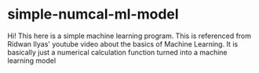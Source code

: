 # simple-numcal-ml-model
Hi! This here is a simple machine learning program. This is referenced from Ridwan Ilyas' youtube video about the basics of Machine Learning. It is basically just a numerical calculation function turned into a machine learning model
